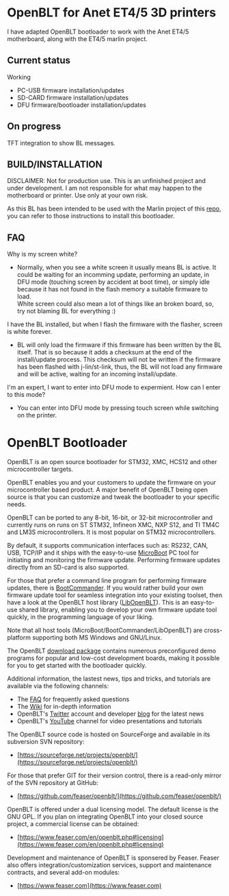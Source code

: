 # OpenBLT for Anet ET4/5 3D printers

I have adapted OpenBLT bootloader to work with the Anet ET4/5 motherboard, along with the ET4/5 marlin project.

## Current status

Working
- PC-USB firmware installation/updates
- SD-CARD firmware installation/updates
- DFU firmware/bootloader installation/updates

## On progress

TFT integration to show BL messages.

## BUILD/INSTALLATION

DISCLAIMER: Not for production use. This is an unfinished project and under development. I am not responsible for what may happen to the motherboard or printer. Use only at your own risk.

As this BL has been intended to be used with the Marlin project of this [repo](https://github.com/davidtgbe/Marlin), you can refer to those instructions to install this bootloader.

## FAQ
Why is my screen white?
- Normally, when you see a white screen it usually means BL is active. It could be waiting for an incomming update, performing an update, in DFU mode (touching screen by accident at boot time), or simply idle because it has not found in the flash memory a suitable firmware to load.  
White screen could also mean a lot of things like an broken board, so, try not blaming BL for everything :)

I have the BL installed, but when I flash the firmware with the flasher, screen is white forever.
- BL will only load the firmware if this firmware has been written by the BL itself. That is so because it adds a checksum at the end of the install/update process. This checksum will not be written if the firmware has been flashed with j-lin/st-link, thus, the BL will not load any firmware and will be active, waiting for an incoming install/update.

I'm an expert, I want to enter into DFU mode to expermient. How can I enter to this mode?
- You can enter into DFU mode by pressing touch screen while switching on the printer.

# OpenBLT Bootloader

OpenBLT is an open source bootloader for STM32, XMC, HCS12 and other microcontroller targets.

OpenBLT enables you and your customers to update the firmware on your microcontroller based product. A major benefit of OpenBLT being open source is that you can customize and tweak the bootloader to your specific needs.

OpenBLT can be ported to any 8-bit, 16-bit, or 32-bit microcontroller and currently runs on runs on ST STM32, Infineon XMC, NXP S12, and TI TM4C and LM3S microcontrollers. It is most popular on STM32 microcontrollers.

By default, it supports communication interfaces such as: RS232, CAN, USB, TCP/IP and it ships with the easy-to-use [MicroBoot](https://www.feaser.com/openblt/doku.php?id=manual:microboot) PC tool for initiating and monitoring the firmware update. Performing firmware updates directly from an SD-card is also supported.

For those that prefer a command line program for performing firmware updates, there is [BootCommander](https://www.feaser.com/openblt/doku.php?id=manual:bootcommander). If you would rather build your own firmware update tool for seamless integration into your existing toolset, then have a look at the OpenBLT host library ([LibOpenBLT](https://www.feaser.com/openblt/doku.php?id=manual:libopenblt)). This is an easy-to-use shared library, enabling you to develop your own firmware update tool quickly, in the programming language of your liking.

Note that all host tools (MicroBoot/BootCommander/LibOpenBLT) are cross-platform supporting both MS Windows and GNU/Linux.

The OpenBLT [download package](https://www.feaser.com/openblt/doku.php?id=download) contains numerous preconfigured demo programs for popular and low-cost development boards, making it possible for you to get started with the bootloader quickly.

Additional information, the lastest news, tips and tricks, and tutorials are available via the following channels:

* The [FAQ](https://www.feaser.com/openblt/doku.php?id=faq) for frequently asked questions
* The [Wiki](https://www.feaser.com/openblt/doku.php) for in-depth information
* OpenBLT's [Twitter](https://twitter.com/openblt) account and developer [blog](https://www.feaser.com/en/blog/) for the latest news
* OpenBLT's [YouTube](https://www.youtube.com/channel/UC09dHkd5kULtXxcn0x2sYxw) channel for video presentations and tutorials

The OpenBLT source code is hosted on SourceForge and available in its subversion SVN repository:

* [https://sourceforge.net/projects/openblt/](https://sourceforge.net/projects/openblt/)

For those that prefer GIT for their version control, there is a read-only mirror of the SVN repository at GitHub:

* [https://github.com/feaser/openblt/](https://github.com/feaser/openblt/)

OpenBLT is offered under a dual licensing model. The default license is the GNU GPL. If you plan on integrating OpenBLT into your closed source project, a commercial license can be obtained:

- [https://www.feaser.com/en/openblt.php#licensing](https://www.feaser.com/en/openblt.php#licensing)

Development and maintenance of OpenBLT is sponsered by Feaser. Feaser also offers integration/customization services, support and maintenance contracts, and several add-on modules:

- [https://www.feaser.com](https://www.feaser.com)


